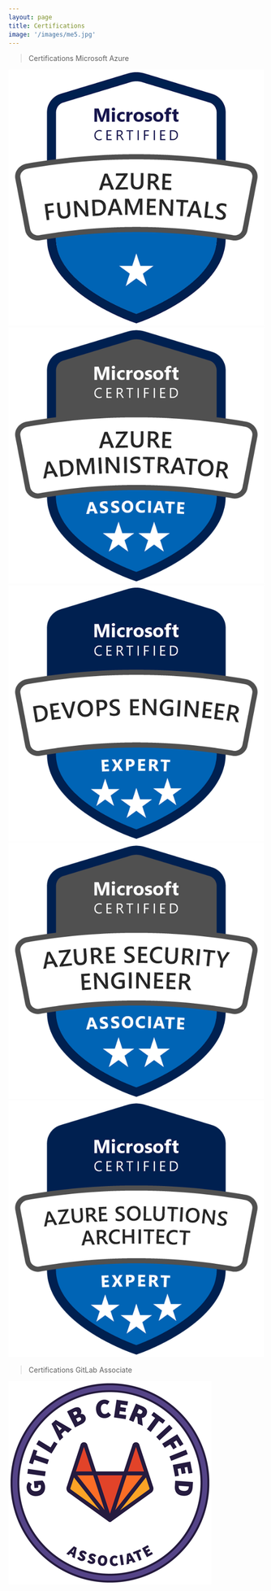```yaml
---
layout: page
title: Certifications
image: '/images/me5.jpg'
---
```


> Certifications Microsoft Azure 

<div class="gallery-box">
  <div class="gallery">
    <a href="https://www.credly.com/badges/bace27f2-f367-4f95-98da-8baec1ca43dd/public_url" target="_blank"><img src="/images/az-900.png" alt="Project"></a><br>
    <a href="https://www.credly.com/badges/cf471297-50f8-49f8-abaa-65043add9cae/public_url" target="_blank"><img src="/images/az-104.png" alt="Project"></a>
    <a href="https://www.credly.com/badges/79f6f82d-c371-4b93-8d95-3ec62e4c2c0d/public_url" target="_blank"><img src="/images/az-400.png" alt="Project"></a>
    <a href="https://www.credly.com/badges/e949f735-f8ac-4e0c-b6d6-fe5e71f47f9a/public_url" target="_blank"><img src="/images/az-500.png" alt="Project"></a>
    <a href="https://www.credly.com/badges/12a76efb-a245-49a1-8490-d758f8c8b708/public_url" target="_blank"><img src="/images/az-303_304.png" alt="Project"></a>
  </div>
</div>

> Certifications GitLab Associate

<div class="gallery-box">
  <div class="gallery">
    <a href="https://badgr.com/public/assertions/hdLES2d3SAWtirvCy0D2Hg?identity__email=rodolphemazamda@gmail.com" target="_blank"><img src="/images/gitlab.png" alt="Project"></a>
  </div>
</div>